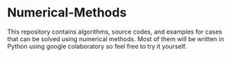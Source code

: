 # Numerical-Methods
This repository contains algorithms, source codes, and examples for cases that can be solved using numerical methods. Most of them will be written in Python using google colaboratory so feel free to try it yourself.
